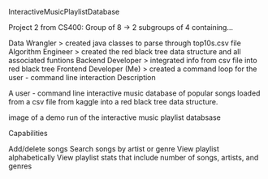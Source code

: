InteractiveMusicPlaylistDatabase

Project 2 from CS400: Group of 8 -> 2 subgroups of 4 containing...

Data Wrangler > created java classes to parse through top10s.csv file
Algorithm Engineer > created the red black tree data structure and all associated funtions
Backend Developer > integrated info from csv file into red black tree
Frontend Developer (Me) > created a command loop for the user - command line interaction
Description

A user - command line interactive music database of popular songs loaded from a csv file from kaggle into a red black tree data structure.



image of a demo run of the interactive music playlist databsase

Capabilities

Add/delete songs
Search songs by artist or genre
View playlist alphabetically
View playlist stats that include number of songs, artists, and genres
